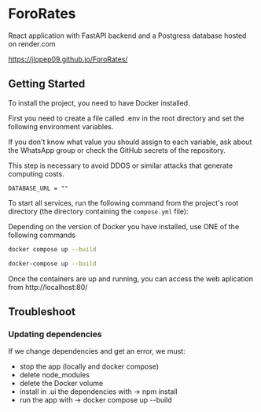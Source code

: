# ForoRates  

React application with FastAPI backend and a Postgress database hosted on render.com

https://jlopep09.github.io/ForoRates/

## Getting Started  
To install the project, you need to have Docker installed.

First you need to create a file called .env in the root directory and set the following environment variables.

If you don't know what value you should assign to each variable, ask about the WhatsApp group or check the GitHub secrets of the repository.

This step is necessary to avoid DDOS or similar attacks that generate computing costs.

```.env
DATABASE_URL = ""
```



To start all services, run the following command from the project's root directory (the directory containing the `compose.yml` file):  

Depending on the version of Docker you have installed, use ONE of the following commands
```sh
docker compose up --build
```
```sh
docker-compose up --build
```

Once the containers are up and running, you can access the web aplication from http://localhost:80/ 

## Troubleshoot 

### Updating dependencies
If we change dependencies and get an error, we must:
 - stop the app (locally and docker compose)
 - delete node_modules
 - delete the Docker volume
 - install in .ui the dependencies with -> npm install
 - run the app with -> docker compose up --build
